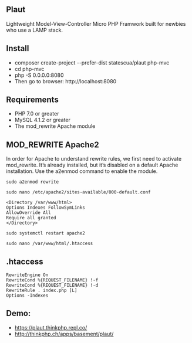 ## Plaut

Lightweight Model-View-Controller Micro PHP Framwork built for newbies who use a LAMP stack.

## Install

* composer create-project --prefer-dist statescua/plaut php-mvc
* cd php-mvc
* php -S 0.0.0.0:8080
* Then go to browser: http://localhost:8080

## Requirements

* PHP 7.0 or greater
* MySQL 4.1.2 or greater
* The mod_rewrite Apache module

## MOD_REWRITE Apache2

In order for Apache to understand rewrite rules, we first need to activate mod_rewrite. It’s already installed, but it’s disabled on a default Apache installation. Use the a2enmod command to enable the module.

```
sudo a2enmod rewrite
```

```
sudo nano /etc/apache2/sites-available/000-default.conf
```

```
<Directory /var/www/html>
Options Indexes FollowSymLinks
AllowOverride All
Require all granted
</Directory>
```

```
sudo systemctl restart apache2
```

```
sudo nano /var/www/html/.htaccess
```

## .htaccess
```
RewriteEngine On
RewriteCond %{REQUEST_FILENAME} !-f
RewriteCond %{REQUEST_FILENAME} !-d
RewriteRule . index.php [L]
Options -Indexes
```

## Demo:

* https://plaut.thinkphp.repl.co/
* http://thinkphp.ch/apps/basement/plaut/
